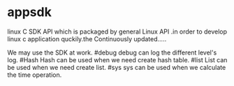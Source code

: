 # appsdk

linux C SDK API which is packaged by general Linux API .in order to develop linux c application quckily.the Continuously updated.....

We may use the SDK at work.
#debug
debug  can log the different level's log.
#Hash
Hash can be used when we need create hash table.
#list
List can be used when we need create list.
#sys
sys can be used when we calculate the time operation.
